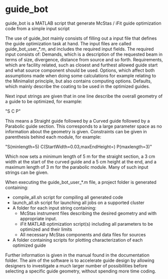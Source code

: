 # guide_bot
guide_bot is a MATLAB script that generate McStas / iFit guide optimization code from a simple input script

The use of guide_bot mainly consists of filling out a input file that defines the guide optimization task at hand.
The input files are called guide_bot_user_*.m, and includes the required input fields.
The required input consists of:
Demands, which is a description of the requested beam in terms of size, divergence, distance from source and so forth.
Requirements, which are facility related, such as closest and furthest allowed guide start and what source component should be used.
Options, which affect both assumptions made when doing some calculations for example relating to the Minimalist principle, but also contains computing options.
Defaults, which mainly describe the coating to be used in the optimized guides.

Next input strings are given that in one line describe the overall geometry of a guide to be optimized, for example:

  "S C P"

This means a Straight guide followed by a Curved guide followed by a Parabolic guide section. This corresponds to a large parameter space as no information about the geometry is given.
Constraints can be given in parenthesis behind each module, for example:

  "S(minlength=5) C(StartWidth=0.03,maxEndHeight=) P(maxlength=3)"

Which now sets a minimum length of 5 m for the straight section, a  3 cm width at the start of the curved guide and a 5 cm height at the end, and a maximum length of 3 m for the parabolic module.
Many of such input strings can be given.

When executing the guide_bot_user_*.m file, a project folder is generated containing:

- compile_all.sh script for compiling all generated code
- launch_all.sh script for launching all jobs on a supported cluster
- A folder for each input string containing:
    - McStas instrument files describing the desired geometry and with appropriate input.
    - iFit MATLAB optimization script(s) including all parameters to be optimized and their limits
    - All necessary McStas components and data files for sources
- A folder containing scripts for plotting characterization of each optimized guide

Further information is given in the manual found in the documentation folder. The aim of the software is to accelerate guide design by allowing designers to investigate a much larger number of possibilities before selecting a specific guide geometry, without spending more time coding. 
